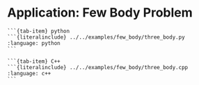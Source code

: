 Application: Few Body Problem
=============================

````{tab-set}
```{tab-item} python
```{literalinclude} ../../examples/few_body/three_body.py
:language: python
```

```{tab-item} C++
```{literalinclude} ../../examples/few_body/three_body.cpp
:language: c++
```
````
